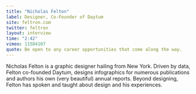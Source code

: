 ```yaml
---
title: "Nicholas Felton"
label: Designer, Co-Founder of Daytum
site: feltron.com
twitter: feltron
layout: interview
time: "2:42"
vimeo: 11584107
quote: Be open to any career opportunities that come along the way.
---
```


Nicholas Felton is a graphic designer hailing from New York. Driven by data, Felton co-founded Daytum, designs infographics for numerous publications and authors his own (very beautiful) annual reports. Beyond designing, Felton has spoken and taught about design and his experiences.